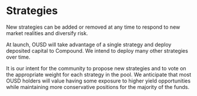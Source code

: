 # Strategies

New strategies can be added or removed at any time to respond to new market realities and diversify risk.

At launch, OUSD will take advantage of a single strategy and deploy deposited capital to Compound. We intend to deploy many other strategies over time. 

It is our intent for the community to propose new strategies and to vote on the appropriate weight for each strategy in the pool. We anticipate that most OUSD holders will value having some exposure to higher yield opportunities while maintaining more conservative positions for the majority of the funds.







